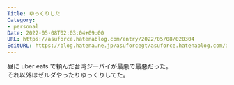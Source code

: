 ```yaml
---
Title: ゆっくりした
Category:
- personal
Date: 2022-05-08T02:03:04+09:00
URL: https://asuforce.hatenablog.com/entry/2022/05/08/020304
EditURL: https://blog.hatena.ne.jp/asuforcegt/asuforce.hatenablog.com/atom/entry/13574176438090281782
---
```


昼に uber eats で頼んだ台湾ジーパイが最悪で最悪だった。  
それ以外はゼルダやったりゆっくりしてた。
